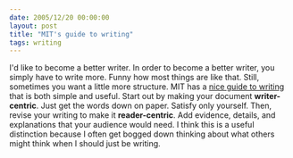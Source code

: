 ```yaml
---
date: 2005/12/20 00:00:00
layout: post
title: "MIT's guide to writing"
tags: writing
---
```


I'd like to become a better writer. In order to become a better writer, you simply have to write more. Funny how most things are like that. Still, sometimes you want a little more structure. MIT has a [nice guide to writing](http://web.mit.edu/writing/Resources/Writers/process.html) that is both simple and useful. Start out by making your document <strong>writer-centric</strong>. Just get the words down on paper. Satisfy only yourself. Then, revise your writing to make it <strong>reader-centric</strong>. Add evidence, details, and explanations that your audience would need. I think this is a useful distinction because I often get bogged down thinking about what others might think when I should just be writing.
